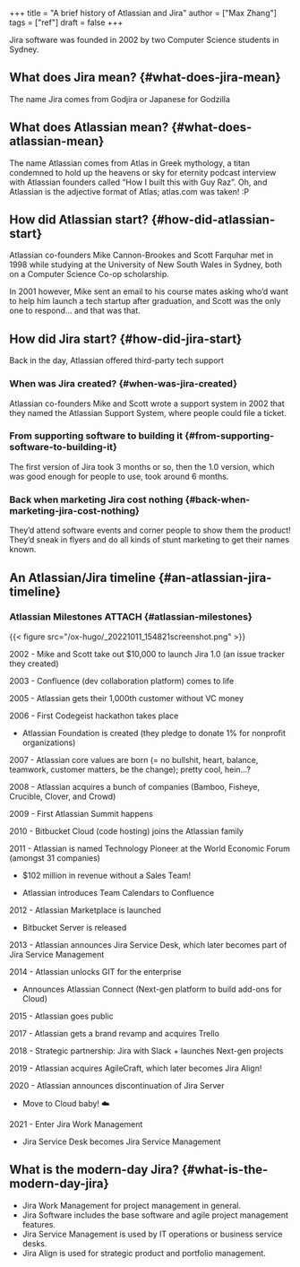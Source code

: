 +++
title = "A brief history of Atlassian and Jira"
author = ["Max Zhang"]
tags = ["ref"]
draft = false
+++

Jira software was founded in 2002 by two Computer Science students in Sydney.


## What does Jira mean? {#what-does-jira-mean}

The name Jira comes from Godjira or Japanese for Godzilla


## What does Atlassian mean? {#what-does-atlassian-mean}

The name Atlassian comes from Atlas in Greek mythology, a titan condemned to hold up the heavens or sky for eternity
podcast interview with Atlassian founders called “How I built this with Guy Raz”. Oh, and Atlassian is the adjective format of Atlas; atlas.com was taken! :P


## How did Atlassian start? {#how-did-atlassian-start}

Atlassian co-founders Mike Cannon-Brookes and Scott Farquhar met in 1998 while studying at the University of New South Wales in Sydney, both on a Computer Science Co-op scholarship.

In 2001 however, Mike sent an email to his course mates asking who’d want to help him launch a tech startup after graduation, and Scott was the only one to respond… and that was that.


## How did Jira start? {#how-did-jira-start}

Back in the day, Atlassian offered third-party tech support


### When was Jira created? {#when-was-jira-created}

Atlassian co-founders Mike and Scott wrote a support system in 2002 that they named the Atlassian Support System, where people could file a ticket.


### From supporting software to building it {#from-supporting-software-to-building-it}

The first version of Jira took 3 months or so, then the 1.0 version, which was good enough for people to use, took around 6 months.


### Back when marketing Jira cost nothing {#back-when-marketing-jira-cost-nothing}

They’d attend software events and corner people to show them the product! They’d sneak in flyers and do all kinds of stunt marketing to get their names known.


## An Atlassian/Jira timeline {#an-atlassian-jira-timeline}


### Atlassian Milestones <span class="tag"><span class="ATTACH">ATTACH</span></span> {#atlassian-milestones}

{{< figure src="/ox-hugo/_20221011_154821screenshot.png" >}}

2002 - Mike and Scott take out $10,000 to launch Jira 1.0 (an issue tracker they created)

2003 - Confluence (dev collaboration platform) comes to life

2005 - Atlassian gets their 1,000th customer without VC money

2006 - First Codegeist hackathon takes place

-   Atlassian Foundation is created (they pledge to donate 1% for nonprofit organizations)

2007 - Atlassian core values are born (= no bullshit, heart, balance, teamwork, customer matters, be the change); pretty cool, hein…?

2008 - Atlassian acquires a bunch of companies (Bamboo, Fisheye, Crucible, Clover, and Crowd)

2009 - First Atlassian Summit happens

2010 - Bitbucket Cloud (code hosting) joins the Atlassian family

2011 - Atlassian is named Technology Pioneer at the World Economic Forum (amongst 31 companies)

-   $102 million in revenue without a Sales Team!

-   Atlassian introduces Team Calendars to Confluence

2012 - Atlassian Marketplace is launched

-   Bitbucket Server is released

2013 - Atlassian announces Jira Service Desk, which later becomes part of Jira Service Management

2014 - Atlassian unlocks GIT for the enterprise

-   Announces Atlassian Connect (Next-gen platform to build add-ons for Cloud)

2015 - Atlassian goes public

2017 - Atlassian gets a brand revamp and acquires Trello

2018 - Strategic partnership: Jira with Slack + launches Next-gen projects

2019 - Atlassian acquires AgileCraft, which later becomes Jira Align!

2020 - Atlassian announces discontinuation of Jira Server

-   Move to Cloud baby! ☁️

2021 - Enter Jira Work Management

-   Jira Service Desk becomes Jira Service Management


## What is the modern-day Jira? {#what-is-the-modern-day-jira}

-   Jira Work Management for project management in general.
-   Jira Software includes the base software and agile project management features.
-   Jira Service Management is used by IT operations or business service desks.
-   Jira Align is used for strategic product and portfolio management.
